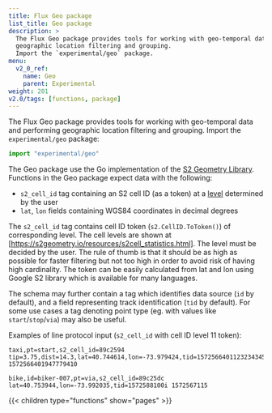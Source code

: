 ```yaml
---
title: Flux Geo package
list_title: Geo package
description: >
  The Flux Geo package provides tools for working with geo-temporal data and performing
  geographic location filtering and grouping.
  Import the `experimental/geo` package.
menu:
  v2_0_ref:
    name: Geo
    parent: Experimental
weight: 201
v2.0/tags: [functions, package]
---
```


The Flux Geo package provides tools for working with geo-temporal data and performing
geographic location filtering and grouping.
Import the `experimental/geo` package:

```js
import "experimental/geo"
```

The Geo package use the Go implementation of the [S2 Geometry Library](https://s2geometry.io/).
Functions in the Geo package expect data with the following:

- `s2_cell_id` tag containing an S2 cell ID (as a token) at a
  [level](https://s2geometry.io/resources/s2cell_statistics.html) determined by the user
- `lat`, `lon` fields containing WGS84 coordinates in decimal degrees


The `s2_cell_id` tag contains cell ID token (`s2.CellID.ToToken()`) of corresponding level.
The cell levels are shown at [https://s2geometry.io/resources/s2cell_statistics.html].
The level must be decided by the user.
The rule of thumb is that it should be as high as possible for faster filtering
but not too high in order to avoid risk of having high cardinality.
The token can be easily calculated from lat and lon using Google S2 library which is available for many languages.

The schema may further contain a tag which identifies data source (`id` by default),
and a field representing track identification (`tid` by default).
For some use cases a tag denoting point type (eg. with values like `start`/`stop`/`via`) may also be useful.

Examples of line protocol input (`s2_cell_id` with cell ID level 11 token):

```
taxi,pt=start,s2_cell_id=89c2594 tip=3.75,dist=14.3,lat=40.744614,lon=-73.979424,tid=1572566401123234345i 1572566401947779410
```

```
bike,id=biker-007,pt=via,s2_cell_id=89c25dc lat=40.753944,lon=-73.992035,tid=1572588100i 1572567115
```

{{< children type="functions" show="pages" >}}
